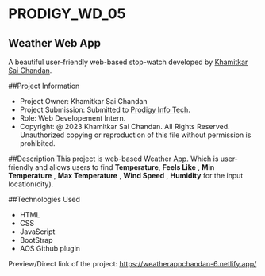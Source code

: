 # PRODIGY_WD_05
## **Weather Web App**


A beautiful user-friendly web-based stop-watch developed by [Khamitkar Sai Chandan](https://www.linkedin.com/in/khamitkar-sai-chandan-b91802259).

##Project Information
- Project Owner: Khamitkar Sai Chandan
- Project Submission: Submitted to [Prodigy Info Tech](https://www.linkedin.com/company/prodigy-infotech).
- Role: Web Developement Intern.
- Copyright: @ 2023 Khamitkar Sai Chandan. All Rights Reserved. Unauthorized copying or reproduction of this file without permission is prohibited.


##Description
This project is web-based Weather App. Which is user-friendly and allows users to find **Temperature**, **Feels Like** , **Min Temperature** , **Max Temperature** , **Wind Speed** , **Humidity** for the input location(city).

##Technologies Used
- HTML
- CSS
- JavaScript
- BootStrap
- AOS Github plugin

Preview/Direct link of the project: https://weatherappchandan-6.netlify.app/
